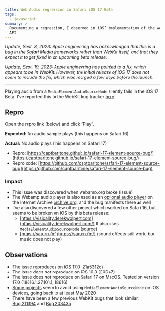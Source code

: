 ```yaml
---
title: Web Audio regression in Safari iOS 17 Beta
tags:
  - javascript
summary: >-
  Documenting a regression, I observed in iOS’ implementation of the web audio
  API
---
```

_Update, Sept. 8, 2023: Apple engineering has acknowledged that this is a bug in the Safari Media frameworks rather than WebKit itself, and that they expect it to get fixed in an upcoming beta release._


_Update, Sept. 19, 2023: Apple engineering has pointed to_ [_a fix_](https://github.com/WebKit/WebKit/commit/1499ac30c10734ccdebafbb766506ec1023ecf66)_, which appears to be in WebKit. However, the initial release of iOS 17 does not seem to include the fix, which was merged a few days before the launch._


---


Playing audio from a `MediaElementAudioSourceNode` silently fails in the iOS 17 Beta. I’ve reported this to the WebKit bug tracker [here](https://bugs.webkit.org/show_bug.cgi?id=260412).


## Repro


Open the repro link (below) and click “Play”.


**Expected:** An audio sample plays (this happens on Safari 16)


**Actual:** No audio plays (this happens on Safari 17)

- Repro: [https://captbaritone.github.io/safari-17-element-source-bug/](https://captbaritone.github.io/safari-17-element-source-bug/)
- Repro code: [https://github.com/captbaritone/safari-17-element-source-bug](https://github.com/captbaritone/safari-17-element-source-bug)

### Impact

- This issue was discovered when [webamp.org](http://webamp.org/) broke ([issue](https://github.com/captbaritone/webamp/issues/1223))
- The Webamp audio player is also used as an [optional audio player](https://blog.archive.org/2018/10/02/dont-click-on-the-llama/) on the Internet Archive [archive.org](https://archive.org/), and the bug manifests there as well
- I’ve also discovered a few other project which worked on Safari 16, but seems to be broken on iOS by this beta release:
	- [https://visicality.derekwolpert.com](https://visicality.derekwolpert.com/) It also uses `MediaElementAudioSourceNode` ([source](https://github.com/derekwolpert/Visicality/blob/25518a682bbbfd55d9abd74fae38f6fce8e158e6/src/index.js#L217))
	- [https://saturn.fm](https://saturn.fm/) (sound effects still work, but music does not play)

## Observations

- The issue reproduces on iOS 17.0 (21a5312c)
- The issue does _not_ reproduce on iOS 16.3 (20D47)
- The issue does _not_ reproduce on Safari 17 on MacOS. Tested on version 17.0 (18616.1.27.101.1, 18616)
- [Some projects](https://github.com/mrdoob/three.js/commit/1c07c8a9868f85f99fb098c82da946e7a7945d07) seem to avoid using `MediaElementAudioSourceNode` on iOS devices, going back to at least May 2020
- There have been a few previous WebKit bugs that look similar: [Bug 211394](https://bugs.webkit.org/show_bug.cgi?id=211394) and [Bug 203435](https://bugs.webkit.org/show_bug.cgi?id=203435)
